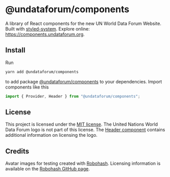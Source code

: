 # @undataforum/components

A library of React components for the new UN World Data Forum Website. Built with [styled-system](https://github.com/jxnblk/styled-system). Explore online: https://components.undataforum.org.

## Install

Run

```bash
yarn add @undataforum/components
```

to add package [@undataforum/components](https://github.com/UNDataForum/components) to your dependencies. Import components like this

```jsx
import { Provider, Header } from "@undataforum/components";
```

## License

This project is licensed under the [MIT license](https://choosealicense.com/licenses/mit/). The United Nations World Data Forum logo is not part of this license. The [Header component](https://github.com/UNDataForum/components/blob/master/src/components/Header/Header.jsx) contains additional information on licensing the logo.

## Credits

Avatar images for testing created with [Robohash](https://robohash.org/). Licensing information is available on the [Robohash GitHub page](https://github.com/e1ven/Robohash).
